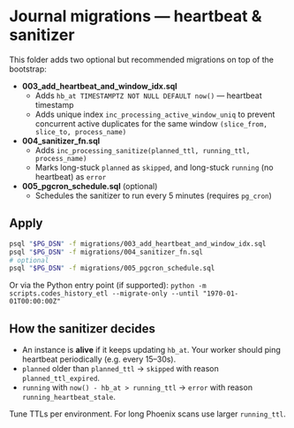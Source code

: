 # Journal migrations — heartbeat & sanitizer

This folder adds two optional but recommended migrations on top of the bootstrap:

* **003_add_heartbeat_and_window_idx.sql**
  * Adds `hb_at TIMESTAMPTZ NOT NULL DEFAULT now()` — heartbeat timestamp
  * Adds unique index `inc_processing_active_window_uniq` to prevent concurrent active duplicates for the same window `(slice_from, slice_to, process_name)`
* **004_sanitizer_fn.sql**
  * Adds `inc_processing_sanitize(planned_ttl, running_ttl, process_name)`
  * Marks long-stuck `planned` as `skipped`, and long-stuck `running` (no heartbeat) as `error`
* **005_pgcron_schedule.sql** (optional)
  * Schedules the sanitizer to run every 5 minutes (requires `pg_cron`)

## Apply

```bash
psql "$PG_DSN" -f migrations/003_add_heartbeat_and_window_idx.sql
psql "$PG_DSN" -f migrations/004_sanitizer_fn.sql
# optional
psql "$PG_DSN" -f migrations/005_pgcron_schedule.sql
```

Or via the Python entry point (if supported): `python -m scripts.codes_history_etl --migrate-only --until "1970-01-01T00:00:00Z"`

## How the sanitizer decides
* An instance is **alive** if it keeps updating `hb_at`. Your worker should ping heartbeat periodically (e.g. every 15–30s).
* `planned` older than `planned_ttl` → `skipped` with reason `planned_ttl_expired`.
* `running` with `now() - hb_at > running_ttl` → `error` with reason `running_heartbeat_stale`.

Tune TTLs per environment. For long Phoenix scans use larger `running_ttl`.

